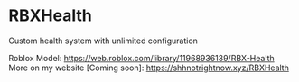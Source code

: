 # RBXHealth
Custom health system with unlimited configuration

Roblox Model: https://web.roblox.com/library/11968936139/RBX-Health
More on my website [Coming soon]: https://shhnotrightnow.xyz/RBXHealth
